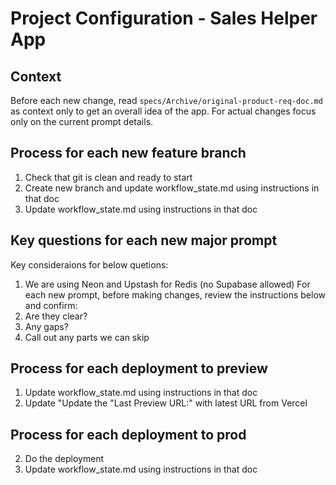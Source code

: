 # Project Configuration - Sales Helper App

## Context
Before each new change, read `specs/Archive/original-product-req-doc.md` as context only to get an overall idea of the app. For actual changes focus only on the current prompt details.


## Process for each new feature branch
1. Check that git is clean and ready to start 
2. Create new branch and update workflow_state.md using instructions in that doc
3. Update workflow_state.md using instructions in that doc


## Key questions for each new major prompt
Key consideraions for below quetions:
1. We are using Neon and Upstash for Redis (no Supabase allowed)
For each new prompt, before making changes, review the instructions below and confirm:
1. Are they clear?
2. Any gaps?  
3. Call out any parts we can skip

 ## Process for each deployment to preview
1. Update workflow_state.md using instructions in that doc
2. Update "Update the "Last Preview URL:" with latest URL from Vercel


## Process for each deployment to prod
2. Do the deployment
3. Update workflow_state.md using instructions in that doc


